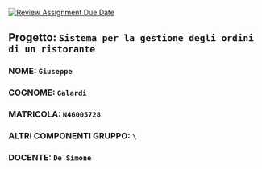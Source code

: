 [![Review Assignment Due Date](https://classroom.github.com/assets/deadline-readme-button-24ddc0f5d75046c5622901739e7c5dd533143b0c8e959d652212380cedb1ea36.svg)](https://classroom.github.com/a/X6gYvgPn)
## Progetto: ``Sistema per la gestione degli ordini di un ristorante``

### NOME: ``Giuseppe``
### COGNOME: ``Galardi``
### MATRICOLA: ``N46005728``
### ALTRI COMPONENTI GRUPPO: ``\``

### DOCENTE: ``De Simone``